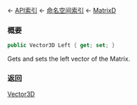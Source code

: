← [API索引](Api-Index) ← [命名空间索引](Namespace-Index) ← [MatrixD](VRageMath.MatrixD)

### 概要

```csharp
public Vector3D Left { get; set; }
```

Gets and sets the left vector of the Matrix.

### 返回

[Vector3D](VRageMath.Vector3D)

